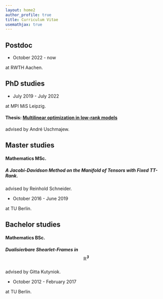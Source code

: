```yaml
---
layout: home2
author_profile: true
title: Curriculum Vitae
usemathjax: true
---
```


## Postdoc

- October 2022 - now

at RWTH Aachen. 

## PhD studies
- July 2019 - July 2022

at MPI MiS Leipzig.

#### Thesis: [Multilinear optimization in low-rank models](https://nbn-resolving.org/urn:nbn:de:bsz:15-qucosa2-832218)

advised by André Uschmajew.

## Master studies

#### Mathematics MSc.

##### A Jacobi-Davidson Method on the Manifold of Tensors with Fixed TT-Rank.

advised by Reinhold Schneider.

- October 2016 - June 2019

at TU Berlin.

## Bachelor studies

#### Mathematics BSc.

##### Dualisierbare Shearlet-Frames in $$\mathbb R^3$$

advised by Gitta Kutyniok.

- October 2012 - February 2017 

at TU Berlin.
